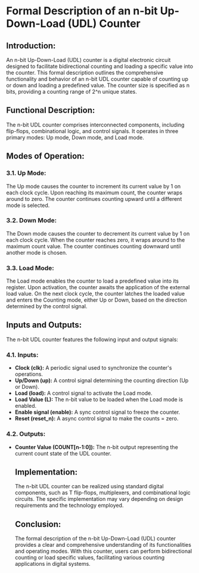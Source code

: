 <h1><b>Formal Description of an n-bit Up-Down-Load (UDL) Counter</b></h1>

<h2><b>Introduction:</b></h2>
An n-bit Up-Down-Load (UDL) counter is a digital electronic circuit designed to facilitate bidirectional counting and loading a specific value into the counter. This formal description outlines the comprehensive functionality and behavior of an n-bit UDL counter capable of counting up or down and loading a predefined value. The counter size is specified as n bits, providing a counting range of 2^n unique states.

<h2><b>Functional Description:</b></h2>
The n-bit UDL counter comprises interconnected components, including flip-flops, combinational logic, and control signals. It operates in three primary modes: Up mode, Down mode, and Load mode.

<h2><b>Modes of Operation:</b></h2>

<h3><b>3.1. Up Mode:</b></h3>
The Up mode causes the counter to increment its current value by 1 on each clock cycle. Upon reaching its maximum count, the counter wraps around to zero. The counter continues counting upward until a different mode is selected.

<h3><b>3.2. Down Mode:</b></h3>
The Down mode causes the counter to decrement its current value by 1 on each clock cycle. When the counter reaches zero, it wraps around to the maximum count value. The counter continues counting downward until another mode is chosen.

<h3><b>3.3. Load Mode:</b></h3>
The Load mode enables the counter to load a predefined value into its register. Upon activation, the counter awaits the application of the external load value. On the next clock cycle, the counter latches the loaded value and enters the Counting mode, either Up or Down, based on the direction determined by the control signal.

<h2><b>Inputs and Outputs:</b></h2>
The n-bit UDL counter features the following input and output signals:

<h3><b>4.1. Inputs:</b></h3>

<ul>
<li><b>Clock (clk):</b> A periodic signal used to synchronize the counter's operations.</li>
<li><b>Up/Down (up):</b> A control signal determining the counting direction (Up or Down).</li>
<li><b>Load (load):</b> A control signal to activate the Load mode.</li>
<li><b>Load Value (L):</b> The n-bit value to be loaded when the Load mode is enabled.</li>
<li><b>Enable signal (enable):</b> A sync control signal to freeze the counter.</li>
<li><b>Reset (reset_n):</b> A async control signal to make the counts = zero.</li>
</ul>

<h3><b>4.2. Outputs:</b></h3>

<ul>
<li><b>Counter Value (COUNT[n-1:0]):</b> The n-bit output representing the current count state of the UDL counter.</li>

<h2><b>Implementation:</b></h2>
The n-bit UDL counter can be realized using standard digital components, such as T flip-flops, multiplexers, and combinational logic circuits. The specific implementation may vary depending on design requirements and the technology employed.

<h2><b>Conclusion:</b></h2>
The formal description of the n-bit Up-Down-Load (UDL) counter provides a clear and comprehensive understanding of its functionalities and operating modes. With this counter, users can perform bidirectional counting or load specific values, facilitating various counting applications in digital systems.
